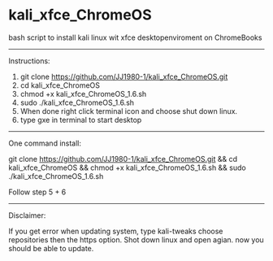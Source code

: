 # kali_xfce_ChromeOS
bash script to install kali linux wit xfce desktopenviroment on ChromeBooks

****

Instructions:

1. git clone https://github.com/JJ1980-1/kali_xfce_ChromeOS.git
2. cd kali_xfce_ChromeOS
3. chmod +x kali_xfce_ChromeOS_1.6.sh
4. sudo ./kali_xfce_ChromeOS_1.6.sh
5. When done right click terminal icon and choose shut down linux.
6. type gxe in terminal to start desktop

****

One command install:

git clone https://github.com/JJ1980-1/kali_xfce_ChromeOS.git && cd kali_xfce_ChromeOS && chmod +x kali_xfce_ChromeOS_1.6.sh && sudo ./kali_xfce_ChromeOS_1.6.sh

Follow step 5 + 6

****

Disclaimer:

If you get error when updating system, type kali-tweaks choose repositories then the https option. Shot down linux and open agian. now you should be able to update.

